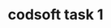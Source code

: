 # codsoft task 1
<!DOCTYPE html>
<html lang="en">
<head>
    <meta charset="UTF-8">
    <meta name="viewport" content="width=device-width, initial-scale=1.0">
    <title>Basic Calculator</title>
    <link rel="stylesheet" href="styles.css">
    <style>
        * {
            margin: 0;
            padding: 0;
            box-sizing: border-box;
        }

        body {
            font-family: Arial, sans-serif;
            background-color: #f0f4f7;
            display: flex;
            justify-content: center;
            align-items: center;
            height: 100vh;
        }

        .container {
            width: 320px;
            padding: 20px;
            background-color: #ffffff;
            border-radius: 15px;
            box-shadow: 0 5px 15px rgba(0, 0, 0, 0.2);
        }
        .calculator {
            display: grid;
            grid-template-columns: repeat(4, 1fr);
            gap: 10px;
        }

        input {
            grid-column: span 4;
            height: 50px;
            text-align: right;
            font-size: 1.5em;
            padding: 10px;
            border: 1px solid #ccc;
            border-radius: 5px;
            background-color: #f7f7f7;
        }

        button {
            height: 50px;
            font-size: 1.2em;
            color: #333;
            border: none;
            border-radius: 5px;
            background-color: #e0e0e0;
            cursor: pointer;
            transition: all 0.2s ease;
        }

        button:hover {
            background-color: #d4d4d4;
        }

        .equal {
            grid-column: span 2;
            background-color: #4caf50;
            color: white;
        }

        .equal:hover {
            background-color: #45a049;
        }
    </style>
</head>
<body>
  <div class="container">
    <div class="calculator">
        <input type="text" placeholder="0" id="outputscreen" readonly>
        <button onclick="Clear()">C</button>
        <button onclick="del()">DEL</button>
        <button onclick="display('%')">%</button>
        <button onclick="display('/')">/</button>
        <button onclick="display('7')">7</button>
        <button onclick="display('8')">8</button>
        <button onclick="display('9')">9</button>
        <button onclick="display('*')">*</button>
        <button onclick="display('4')">4</button>
        <button onclick="display('5')">5</button>
        <button onclick="display('6')">6</button>
        <button onclick="display('-')">-</button>
        <button onclick="display('1')">1</button>
        <button onclick="display('2')">2</button>
        <button onclick="display('3')">3</button>
        <button onclick="display('+')">+</button>
        <button onclick="display('.')">.</button>
        <button onclick="display('0')">0</button>
        <button onclick="Calculate()" class="equal">=</button>
    </div>
  </div>
  <script>
      let outputScreen = document.getElementById("outputscreen");

      function display(num) {
          outputScreen.value += num;
      }

      function Calculate() {
          try {
              outputScreen.value = eval(outputScreen.value);
          } catch (err) {
              alert("Invalid");
          }
      }

      function Clear() {
          outputScreen.value = "";
      }

      function del() {
          outputScreen.value = outputScreen.value.slice(0, -1);
      }
  </script>
</body>
</html>
